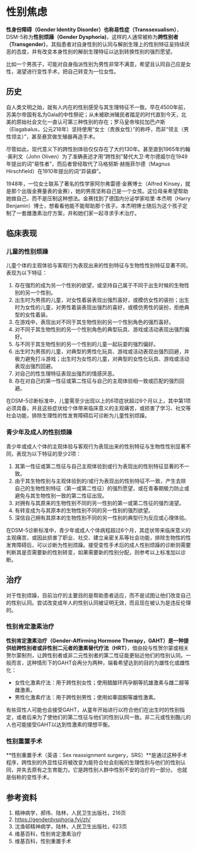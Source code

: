 # 性别焦虑

**性身份障碍（Gender Identity Disorder）**也称**易性症（Transsexualism）**，DSM-5称为**性别烦躁（Gender Dysphoria)**，这样的人通常被称为**跨性别者（Transgender）**。其指患者对自身性别的认同与解剖生理上的性别特征呈持续厌恶的态度，并有改变本身性别的解剖生理特征以达到转换性别的强烈愿望。

比如一个男孩子，可能对自身指派性别为男性非常不满意，希望且认同自己应是女性，渴望进行变性手术，把自己转变为一位女性。

## 历史

自人类文明之始，就有人内在的性别感受与其生理特征不一致。早在4500年前，苏美尔帝国有名为Gala的中性祭祀；从未被欧洲殖民者踏足的时代直到今天，北美的原始社会文化一直认可第三种性别的存在；罗马皇帝埃拉加巴卢斯（Elagabalus，公元218年）坚持使用“女士（贵族女性）”的称呼，而非“领主（男性领主）”，甚至悬赏做生殖器再造手术。

尽管如此，现代意义下的跨性别体验仅仅存在了大约130年。甚至直到1965年约翰·奥利文（John Oliven）为了准确表述才用“跨性别”替代大卫·考尔德威尔在1949年提出的词“易性者”，而后者曾经取代了马格努斯·赫施菲尔德（Magnus Hirschfield）在1910年提出的词“异装癖”。

1948年，一位女士联系了著名的性学家阿尔弗雷德·金赛博士（Alfred Kinsey，就是那个出版金赛量表的金赛），她的男孩坚称自己是一个女孩。这位母亲希望帮助她做自己，而不是压制这种想法。金赛找到了德国内分泌学家哈里·本杰明（Harry Benjamin）博士，想看看他能不能帮助那个孩子。本杰明博士随后为这个孩子定制了一套雌激素治疗方案，并和她们家一起寻求手术治疗。

## 临床表现

### 儿童的性别烦躁

儿童个体的主观体验与客观行为表现出来的性别特征与生物性性别特征显著不同，表现为以下特征：

1. 存在强烈的成为另一个性别的欲望，或坚持自己属于不同于出生时候的生物性别的另一个性别。
2. 出生时为男孩的儿童，对女性着装表现出强烈喜好，或模仿女性的装扮；出生时为女性的儿童，对男性着装表现出强烈的喜好，或模仿男性的装扮，拒绝典型的女性着装。
3. 在游戏中，表现出对不同于其生物性别的另一个性别角色的强烈喜好。
4. 对不同于其生物性别的另一个性别角色的典型玩具、游戏或活动表现出强烈偏好。
5. 与不同于其生物性别的另一个性别的儿童一起玩耍的强烈偏好。
6. 出生时为男孩的儿童，对典型的男性化玩具、游戏或活动表现出强烈回避，并极力避免打斗游戏；出生时为女性的儿童，对典型的女性化玩具、游戏或活动表现出强烈回避。
7. 对自己的性生理特征表现出强烈的情感厌恶。
8. 存在对自己的第一性征或第二性征与自己的主观体验相一致或匹配的强烈回避。

在DSM-5诊断标准中，儿童需至少出现以上的6项症状超过6个月以上，其中第1项必须具备，并且这些症状给个体带来临床意义的主观痛苦，或损害了学习、社交等社会功能，排除生理性的性发育障碍后可诊断为儿童性别烦躁。

### 青少年及成人的性别烦躁

青少年或成人个体的主观体验与客观行为表现出来的性别特征与生物性性别显著不同，表现为以下特征的至少2项：

1. 其第一性征或第二性征与自己主观体验到或行为表现出的性别特征显著的不一致。
2. 由于其生物性别与主观体验到的/或行为表现出的性别特征不一致，产生去除自己的生物性别特征（第一或第二性征）的强烈愿望，或在青春期极力防止或避免与其生物性别一致的第二性征出现。
3. 对拥有与其原来的生物性别不同的另一性别的第一或第二性征的强烈渴望。
4. 有转变成为与其原本的生物性别不同的另一性别的强烈欲望。
5. 深信自己拥有其原本的生物性别不同的另一性别的典型行为反应或心理体验。

在DSM-5诊断标准中，青少年或成人个体病程超过6个月，其症状带来临床意义的主观痛苦，或因此损害了职业、社交、建立亲密关系等社会功能，排除生物性的性发育障碍后，可以诊断为性别烦躁。接受变性手术后的成人性别烦躁的诊断则需要判断其是否需要新的性别转变，如果需要新的性别分配，则参考以上标准加以诊断。

## 治疗

对于性别烦躁，目前治疗的主要目的是帮助患者适应，而不是试图让他们改变自己的性别认同。尝试改变成年人的性别认同被证明无效，而且现在被认为是违反伦理的。

### 性别肯定激素治疗

**性别肯定激素治疗（Gender-Affirming Hormone Therapy，GAHT）**是一种提供给跨性别者或非性别二元者的**激素替代疗法（HRT）**，借由投与性贺尔蒙或相关贺尔蒙制剂，让跨性别者或非二元性别者的第二性征能更贴近他们的性别认同。一般而言，这种情形下的GAHT会再分为两种，端看希望达到的目的为雄性化或雌性化：

* 女性化激素疗法：用于跨性别女性；使用醋酸环丙孕酮等抗雄激素与雌二醇等雌激素。
* 男性化激素疗法：用于跨性别男性；使用如睾固酮等雄性激素。

有些双性人可能也会接受GAHT，从童年开始进行以符合他们在出生时的性别指定，或者后来为了使他们的第二性征与他们的性别认同一致。非二元或性别酷儿的人也可能接受GAHT以达到性激素的理想平衡。

### 性别重置手术

**性别重置手术（英语：Sex reassignment surgery，SRS）**是通过这种手术程序，跨性别的外显性征将被改变为能符合社会刻板的生理性别与他们的性别认同，并失去原有之生育能力。它是跨性别人群中性别不安的治疗的一部分。 也就是俗称的变性手术。

## 参考资料

1. 精神病学，郝伟、陆林，人民卫生出版社，216页
2. https://genderdysphoria.fyi/zh/
3. 沈渔邨精神病学，陆林，人民卫生出版社，623页
4. 维基百科，性别肯定激素治疗
5. 维基百科，性别重置手术
